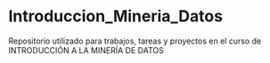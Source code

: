 # Introduccion_Mineria_Datos
Repositorio utilizado para trabajos, tareas y proyectos en el curso de INTRODUCCIÓN A LA MINERÍA DE DATOS
